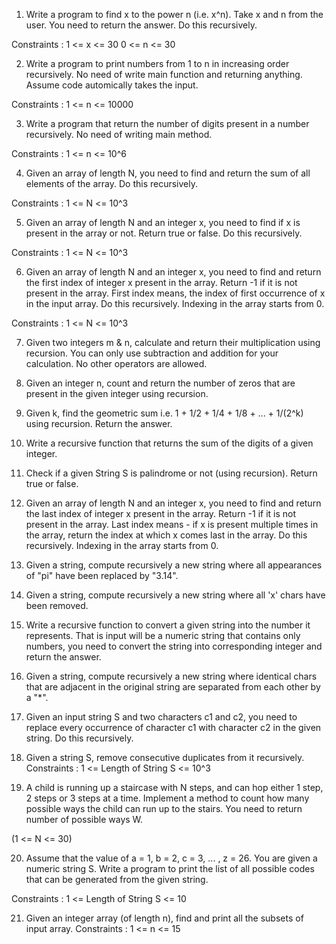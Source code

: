 1. Write a program to find x to the power n (i.e. x^n). Take x and n from the user. You need to return the answer.
Do this recursively.

Constraints :
1 <= x <= 30
0 <= n <= 30

2. Write a program to print numbers from 1 to n in increasing order recursively. No need of write main function and returning anything. Assume code automically takes the input.

Constraints :
1 <= n <= 10000 

3. Write a program that return the number of digits present in a number recursively. No need of writing main method.

Constraints :
1 <= n <= 10^6

4. Given an array of length N, you need to find and return the sum of all elements of the array.
Do this recursively.

Constraints :
1 <= N <= 10^3

5. Given an array of length N and an integer x, you need to find if x is present in the array or not. Return true or false.
Do this recursively.

Constraints :
1 <= N <= 10^3

6. Given an array of length N and an integer x, you need to find and return the first index of integer x present in the array. Return -1 if it is not present in the array.
First index means, the index of first occurrence of x in the input array.
Do this recursively. Indexing in the array starts from 0.

Constraints :
1 <= N <= 10^3

7. Given two integers m & n, calculate and return their multiplication using recursion. You can only use subtraction and addition for your calculation. No other operators are allowed.

8. Given an integer n, count and return the number of zeros that are present in the given integer using recursion.

9. Given k, find the geometric sum i.e.
1 + 1/2 + 1/4 + 1/8 + ... + 1/(2^k) 
using recursion. Return the answer.

10. Write a recursive function that returns the sum of the digits of a given integer.

11. Check if a given String S is palindrome or not (using recursion). Return true or false.

12. Given an array of length N and an integer x, you need to find and return the last index of integer x present in the array. Return -1 if it is not present in the array.
Last index means - if x is present multiple times in the array, return the index at which x comes last in the array.
Do this recursively. Indexing in the array starts from 0.

13. Given a string, compute recursively a new string where all appearances of "pi" have been replaced by "3.14".

14. Given a string, compute recursively a new string where all 'x' chars have been removed.

15. Write a recursive function to convert a given string into the number it represents. That is input will be a numeric string that contains only numbers, you need to convert the string into corresponding integer and return the answer.

16. Given a string, compute recursively a new string where identical chars that are adjacent in the original string are separated from each other by a "*".

17. Given an input string S and two characters c1 and c2, you need to replace every occurrence of character c1 with character c2 in the given string.
Do this recursively.

18. Given a string S, remove consecutive duplicates from it recursively.
Constraints :
1 <= Length of String S <= 10^3

19. A child is running up a staircase with N steps, and can hop either 1 step, 2 steps or 3 steps at a time. Implement a method to count how many possible ways the child can run up to the stairs. You need to return number of possible ways W.

(1 <= N <= 30)


20. Assume that the value of a = 1, b = 2, c = 3, ... , z = 26. You are given a numeric string S. Write a program to print the list of all possible codes that can be generated from the given string.

Constraints :
1 <= Length of String S <= 10

21. Given an integer array (of length n), find and print all the subsets of input array.
Constraints :
1 <= n <= 15







